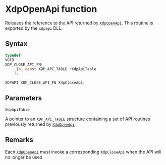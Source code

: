 # XdpOpenApi function

Releases the reference to the API returned by [`XdpOpenApi`](XdpOpenApi.md). This routine is exported by the `xdpapi` DLL.

## Syntax

```C
typedef
VOID
XDP_CLOSE_API_FN(
    _In_ const XDP_API_TABLE *XdpApiTable
    );

XDPAPI XDP_CLOSE_API_FN XdpCloseApi;
```

## Parameters

`XdpApiTable`

A pointer to an [`XDP_API_TABLE`](XDP_API_TABLE.md) structure containing a set of API routines previously returned by [`XdpOpenApi`](XdpOpenApi.md).

## Remarks

Each [`XdpOpenApi`](XdpOpenApi.md) must invoke a corresponding `XdpCloseApi` when the API will no longer be used.
